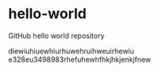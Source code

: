 # hello-world
GitHub hello world repository

diewiuhiuewhiurhuwehruihweuirhewiu
e328eu3498983rhefuhewhfhkjhkjenkjfnew
